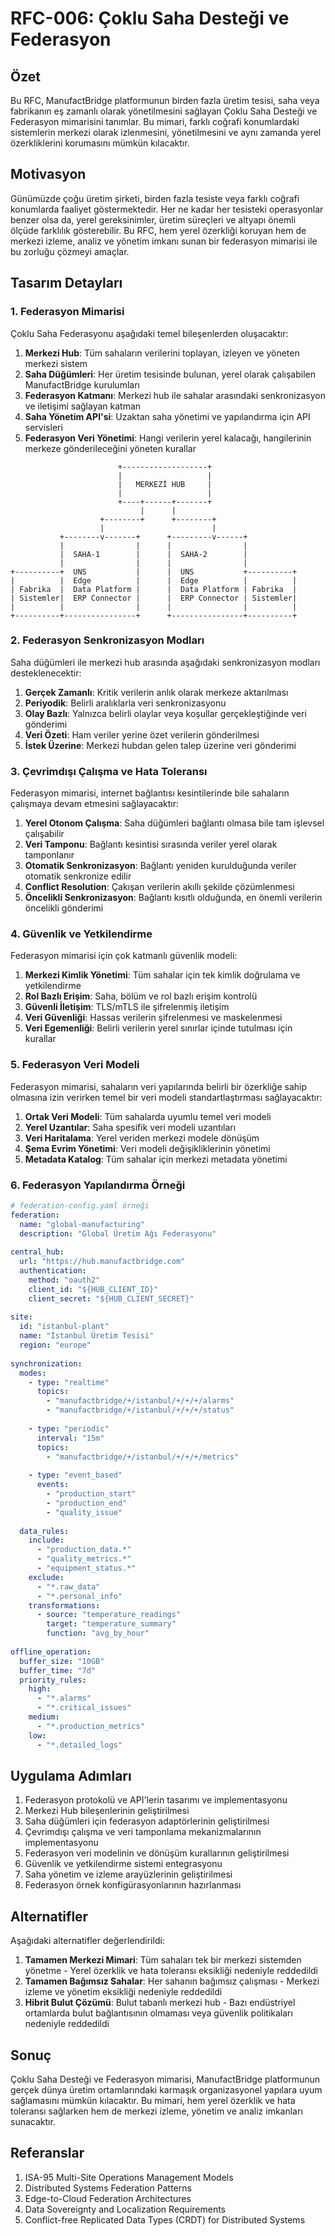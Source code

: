 # RFC-006: Çoklu Saha Desteği ve Federasyon

## Özet

Bu RFC, ManufactBridge platformunun birden fazla üretim tesisi, saha veya fabrikanın eş zamanlı olarak yönetilmesini sağlayan Çoklu Saha Desteği ve Federasyon mimarisini tanımlar. Bu mimari, farklı coğrafi konumlardaki sistemlerin merkezi olarak izlenmesini, yönetilmesini ve aynı zamanda yerel özerkliklerini korumasını mümkün kılacaktır.

## Motivasyon

Günümüzde çoğu üretim şirketi, birden fazla tesiste veya farklı coğrafi konumlarda faaliyet göstermektedir. Her ne kadar her tesisteki operasyonlar benzer olsa da, yerel gereksinimler, üretim süreçleri ve altyapı önemli ölçüde farklılık gösterebilir. Bu RFC, hem yerel özerkliği koruyan hem de merkezi izleme, analiz ve yönetim imkanı sunan bir federasyon mimarisi ile bu zorluğu çözmeyi amaçlar.

## Tasarım Detayları

### 1. Federasyon Mimarisi

Çoklu Saha Federasyonu aşağıdaki temel bileşenlerden oluşacaktır:

1. **Merkezi Hub**: Tüm sahaların verilerini toplayan, izleyen ve yöneten merkezi sistem
2. **Saha Düğümleri**: Her üretim tesisinde bulunan, yerel olarak çalışabilen ManufactBridge kurulumları
3. **Federasyon Katmanı**: Merkezi hub ile sahalar arasındaki senkronizasyon ve iletişimi sağlayan katman
4. **Saha Yönetim API'si**: Uzaktan saha yönetimi ve yapılandırma için API servisleri
5. **Federasyon Veri Yönetimi**: Hangi verilerin yerel kalacağı, hangilerinin merkeze gönderileceğini yöneten kurallar

```
                        +-------------------+
                        |                   |
                        |   MERKEZİ HUB     |
                        |                   |
                        +----+------+-------+
                             |      |
                    +--------+      +--------+
                    |                        |
           +--------v-------+      +---------v------+
           |                |      |                |
           |  SAHA-1        |      |  SAHA-2        |
           |                |      |                |
+----------+  UNS           |      |  UNS           +----------+
|          |  Edge          |      |  Edge          |          |
| Fabrika  |  Data Platform |      |  Data Platform | Fabrika  |
| Sistemler|  ERP Connector |      |  ERP Connector | Sistemler|
|          |                |      |                |          |
+----------+----------------+      +----------------+----------+
```

### 2. Federasyon Senkronizasyon Modları

Saha düğümleri ile merkezi hub arasında aşağıdaki senkronizasyon modları desteklenecektir:

1. **Gerçek Zamanlı**: Kritik verilerin anlık olarak merkeze aktarılması
2. **Periyodik**: Belirli aralıklarla veri senkronizasyonu
3. **Olay Bazlı**: Yalnızca belirli olaylar veya koşullar gerçekleştiğinde veri gönderimi
4. **Veri Özeti**: Ham veriler yerine özet verilerin gönderilmesi
5. **İstek Üzerine**: Merkezi hubdan gelen talep üzerine veri gönderimi

### 3. Çevrimdışı Çalışma ve Hata Toleransı

Federasyon mimarisi, internet bağlantısı kesintilerinde bile sahaların çalışmaya devam etmesini sağlayacaktır:

1. **Yerel Otonom Çalışma**: Saha düğümleri bağlantı olmasa bile tam işlevsel çalışabilir
2. **Veri Tamponu**: Bağlantı kesintisi sırasında veriler yerel olarak tamponlanır
3. **Otomatik Senkronizasyon**: Bağlantı yeniden kurulduğunda veriler otomatik senkronize edilir
4. **Conflict Resolution**: Çakışan verilerin akıllı şekilde çözümlenmesi
5. **Öncelikli Senkronizasyon**: Bağlantı kısıtlı olduğunda, en önemli verilerin öncelikli gönderimi

### 4. Güvenlik ve Yetkilendirme

Federasyon mimarisi için çok katmanlı güvenlik modeli:

1. **Merkezi Kimlik Yönetimi**: Tüm sahalar için tek kimlik doğrulama ve yetkilendirme
2. **Rol Bazlı Erişim**: Saha, bölüm ve rol bazlı erişim kontrolü
3. **Güvenli İletişim**: TLS/mTLS ile şifrelenmiş iletişim
4. **Veri Güvenliği**: Hassas verilerin şifrelenmesi ve maskelenmesi
5. **Veri Egemenliği**: Belirli verilerin yerel sınırlar içinde tutulması için kurallar

### 5. Federasyon Veri Modeli

Federasyon mimarisi, sahaların veri yapılarında belirli bir özerkliğe sahip olmasına izin verirken temel bir veri modeli standartlaştırması sağlayacaktır:

1. **Ortak Veri Modeli**: Tüm sahalarda uyumlu temel veri modeli
2. **Yerel Uzantılar**: Saha spesifik veri modeli uzantıları
3. **Veri Haritalama**: Yerel veriden merkezi modele dönüşüm
4. **Şema Evrim Yönetimi**: Veri modeli değişikliklerinin yönetimi
5. **Metadata Katalog**: Tüm sahalar için merkezi metadata yönetimi

### 6. Federasyon Yapılandırma Örneği

```yaml
# federation-config.yaml örneği
federation:
  name: "global-manufacturing"
  description: "Global Üretim Ağı Federasyonu"
  
central_hub:
  url: "https://hub.manufactbridge.com"
  authentication:
    method: "oauth2"
    client_id: "${HUB_CLIENT_ID}"
    client_secret: "${HUB_CLIENT_SECRET}"
  
site:
  id: "istanbul-plant"
  name: "İstanbul Üretim Tesisi"
  region: "europe"
  
synchronization:
  modes:
    - type: "realtime"
      topics:
        - "manufactbridge/+/istanbul/+/+/+/alarms"
        - "manufactbridge/+/istanbul/+/+/+/status"
        
    - type: "periodic"
      interval: "15m"
      topics:
        - "manufactbridge/+/istanbul/+/+/+/metrics"
        
    - type: "event_based"
      events:
        - "production_start"
        - "production_end"
        - "quality_issue"
  
  data_rules:
    include:
      - "production_data.*"
      - "quality_metrics.*"
      - "equipment_status.*"
    exclude:
      - "*.raw_data"
      - "*.personal_info"
    transformations:
      - source: "temperature_readings"
        target: "temperature_summary"
        function: "avg_by_hour"
        
offline_operation:
  buffer_size: "10GB"
  buffer_time: "7d"
  priority_rules:
    high:
      - "*.alarms"
      - "*.critical_issues"
    medium:
      - "*.production_metrics"
    low:
      - "*.detailed_logs"
```

## Uygulama Adımları

1. Federasyon protokolü ve API'lerin tasarımı ve implementasyonu
2. Merkezi Hub bileşenlerinin geliştirilmesi
3. Saha düğümleri için federasyon adaptörlerinin geliştirilmesi
4. Çevrimdışı çalışma ve veri tamponlama mekanizmalarının implementasyonu
5. Federasyon veri modelinin ve dönüşüm kurallarının geliştirilmesi
6. Güvenlik ve yetkilendirme sistemi entegrasyonu
7. Saha yönetim ve izleme arayüzlerinin geliştirilmesi
8. Federasyon örnek konfigürasyonlarının hazırlanması

## Alternatifler

Aşağıdaki alternatifler değerlendirildi:

1. **Tamamen Merkezi Mimari**: Tüm sahaları tek bir merkezi sistemden yönetme - Yerel özerklik ve hata toleransı eksikliği nedeniyle reddedildi
2. **Tamamen Bağımsız Sahalar**: Her sahanın bağımsız çalışması - Merkezi izleme ve yönetim eksikliği nedeniyle reddedildi
3. **Hibrit Bulut Çözümü**: Bulut tabanlı merkezi hub - Bazı endüstriyel ortamlarda bulut bağlantısının olmaması veya güvenlik politikaları nedeniyle reddedildi

## Sonuç

Çoklu Saha Desteği ve Federasyon mimarisi, ManufactBridge platformunun gerçek dünya üretim ortamlarındaki karmaşık organizasyonel yapılara uyum sağlamasını mümkün kılacaktır. Bu mimari, hem yerel özerklik ve hata toleransı sağlarken hem de merkezi izleme, yönetim ve analiz imkanları sunacaktır.

## Referanslar

1. ISA-95 Multi-Site Operations Management Models
2. Distributed Systems Federation Patterns
3. Edge-to-Cloud Federation Architectures
4. Data Sovereignty and Localization Requirements
5. Conflict-free Replicated Data Types (CRDT) for Distributed Systems 